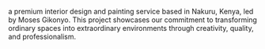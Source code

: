 a premium interior design and painting service based in Nakuru, Kenya, led by Moses Gikonyo. This project showcases our commitment to transforming ordinary spaces into extraordinary environments through creativity, quality, and professionalism.
